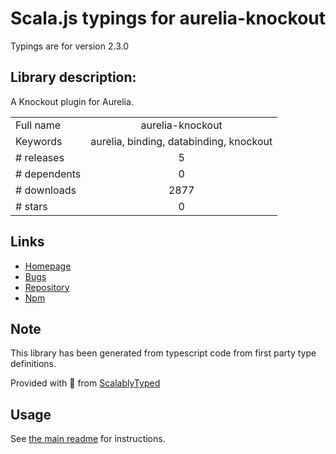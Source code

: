 
# Scala.js typings for aurelia-knockout

Typings are for version 2.3.0

## Library description:
A Knockout plugin for Aurelia.

|                    |                 |
| ------------------ | :-------------: |
| Full name          | aurelia-knockout |
| Keywords           | aurelia, binding, databinding, knockout |
| # releases         | 5 |
| # dependents       | 0 |
| # downloads        | 2877 |
| # stars            | 0 |

## Links
- [Homepage](https://github.com/aurelia-contrib/aurelia-knockout)
- [Bugs](https://github.com/aurelia-contrib/aurelia-knockout/issues)
- [Repository](https://github.com/aurelia-contrib/aurelia-knockout)
- [Npm](https://www.npmjs.com/package/aurelia-knockout)
    


## Note
This library has been generated from typescript code from first party type definitions.

Provided with :purple_heart: from [ScalablyTyped](https://github.com/oyvindberg/ScalablyTyped)

## Usage
See [the main readme](../../readme.md) for instructions.


